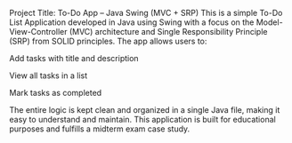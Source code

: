 Project Title: To-Do App – Java Swing (MVC + SRP)
This is a simple To-Do List Application developed in Java using Swing with a focus on the Model-View-Controller (MVC) architecture and Single Responsibility Principle (SRP) from SOLID principles. The app allows users to:

 Add tasks with title and description

 View all tasks in a list

 Mark tasks as completed

The entire logic is kept clean and organized in a single Java file, making it easy to understand and maintain. This application is built for educational purposes and fulfills a midterm exam case study.
